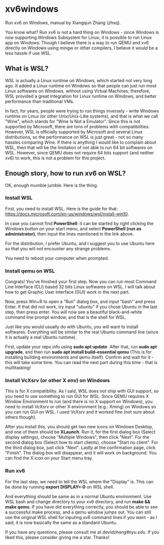 # xv6windows
Run xv6 on Windows, manual by Xiangqun Zhang (zhxq).

You know what? Run xv6 is not a hard thing on Windows - since Windows is now supporting Windows Subsystem for Linux, it is possible to run Linux app on Windows. Though I believe there is a way to run QEMU and xv6 directly on Windows using mingw or other compilers, I believe it would be a less hassle if use WSL.

## What is WSL?
WSL is actually a Linux runtime on Windows, which started not very long ago. It added a Linux runtime on Windows so that people can just run most Linux softwares on Windows, without using Virtual Machines; therefore, WSL provided a great integration for Linux runtime on Windows, and better performance than traditional VMs. 

In fact, for years, people were trying to run things inversely - write Windows runtime on Linux (or other Unix/Unix-Like systems), and that is what we call "Wine", which stands for "Wine Is Not a Emulator". Since this is not supported by Microsoft, there are tons of problems with compatibilities. However, WSL is officially supported by Microsoft and several Linux distributions, so the performance on WSL is just great - not so many hassles comparing Wine. If there is anything I would like to complain about WSL, then that will be the limitation of not able to run 64 bit softwares on WSL. However, since QEMU does not require 64 bits support (and neither xv6) to work, this is not a problem for this project.

## Enough story, how to run xv6 on WSL?
OK, enough mumble jumble. Here is the thing.

### Install WSL
First, you need to install WSL. Here is the guide for that: https://docs.microsoft.com/en-us/windows/wsl/install-win10.

In case you cannot find **PowerShell**: it can be started by right clicking the Windows button on your start menu, and select **PowerShell (run as administrator)**, then input the lines mentioned in the link above.

For the distribution, I prefer Ubuntu, and I suggest you to use Ubuntu here so that you will not encounter any strange problems.

You need to reboot your computer when prompted.

### Install qemu on WSL

Congrats! You've finished your first step. Now you can run most Command Line Interface (CLI) based 32 bits Linux softwares on WSL. I will talk about how to get Graphic User Interface (GUI) work in the next part. 

Now, press Win+R to open a "Run" dialog box, and input "bash" and press Enter. If that did not work, try input "ubuntu" if you chose Ubuntu in the last step, then press enter. You will now see a beautiful black-and-white command line prompt window, and that is the shell for WSL.

Just like you would usually do with Ubuntu, you will want to install softwares. Everything will be similar to the real Ubuntu command line (since it is actually a real Ubuntu runtime).

First, update your repo info using **sudo apt update**. After that, run **sudo apt upgrade**, and then run **sudo apt install build-essential qemu** (This is for installing building environments and qemu itself). Confirm and wait for it - this will take some time. You can read the next part during this time - that is multitasking!

### Install VcXsrv (or other X env) on Windows

This is for X compatibility. As I said, WSL does not ship with GUI support, so you need to use something to run GUI for WSL. Since QEMU requires X Window Environment to run (and there is no X support on Windows), you need to install VcXsrv or other X environment (e.g.: Xming) on Windows so you can run GUI on WSL. I used VcXsrv and it worked fine (not sure about others though).

After you install this, you should get two new icons on Windows Desktop, and one of them should be **XLaunch**. Run it, for the first dialog box (Select display settings), choose "Multiple Windows", then click "Next". For the second dialog box (Select how to start clients), choose "Start no client". For the third dialog box, just click "Next". Lastly at the confirmation page, click "Finish". The dialog box will disappear, and it will work on background. You can find the X icon on your Start menu tray.

### Run xv6

For the last step, we need to tell the WSL where the "Display" is. This can be done by running **export DISPLAY=:0**  on WSL shell. 

And everything should be same as in a normal Ubuntu environment. Use WSL bash and change directory to your xv6 directory, and run **make && make qemu**. If you have did everything correctly, you should be able to see a successful make process, and a qemu window jumps out. You can still use the original WSL shell for inputing xv6 command lines if you want - as I said, it is now basically the same as a standard Ubuntu.

If you have any questions, please consult me at *davidzhang#nyu.edu*. If you liked this, please consider giving me a star. Thanks!
